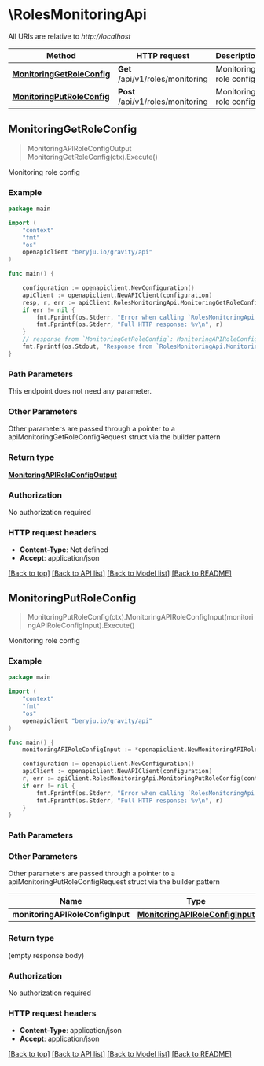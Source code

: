 # \RolesMonitoringApi

All URIs are relative to *http://localhost*

Method | HTTP request | Description
------------- | ------------- | -------------
[**MonitoringGetRoleConfig**](RolesMonitoringApi.md#MonitoringGetRoleConfig) | **Get** /api/v1/roles/monitoring | Monitoring role config
[**MonitoringPutRoleConfig**](RolesMonitoringApi.md#MonitoringPutRoleConfig) | **Post** /api/v1/roles/monitoring | Monitoring role config



## MonitoringGetRoleConfig

> MonitoringAPIRoleConfigOutput MonitoringGetRoleConfig(ctx).Execute()

Monitoring role config

### Example

```go
package main

import (
    "context"
    "fmt"
    "os"
    openapiclient "beryju.io/gravity/api"
)

func main() {

    configuration := openapiclient.NewConfiguration()
    apiClient := openapiclient.NewAPIClient(configuration)
    resp, r, err := apiClient.RolesMonitoringApi.MonitoringGetRoleConfig(context.Background()).Execute()
    if err != nil {
        fmt.Fprintf(os.Stderr, "Error when calling `RolesMonitoringApi.MonitoringGetRoleConfig``: %v\n", err)
        fmt.Fprintf(os.Stderr, "Full HTTP response: %v\n", r)
    }
    // response from `MonitoringGetRoleConfig`: MonitoringAPIRoleConfigOutput
    fmt.Fprintf(os.Stdout, "Response from `RolesMonitoringApi.MonitoringGetRoleConfig`: %v\n", resp)
}
```

### Path Parameters

This endpoint does not need any parameter.

### Other Parameters

Other parameters are passed through a pointer to a apiMonitoringGetRoleConfigRequest struct via the builder pattern


### Return type

[**MonitoringAPIRoleConfigOutput**](MonitoringAPIRoleConfigOutput.md)

### Authorization

No authorization required

### HTTP request headers

- **Content-Type**: Not defined
- **Accept**: application/json

[[Back to top]](#) [[Back to API list]](../README.md#documentation-for-api-endpoints)
[[Back to Model list]](../README.md#documentation-for-models)
[[Back to README]](../README.md)


## MonitoringPutRoleConfig

> MonitoringPutRoleConfig(ctx).MonitoringAPIRoleConfigInput(monitoringAPIRoleConfigInput).Execute()

Monitoring role config

### Example

```go
package main

import (
    "context"
    "fmt"
    "os"
    openapiclient "beryju.io/gravity/api"
)

func main() {
    monitoringAPIRoleConfigInput := *openapiclient.NewMonitoringAPIRoleConfigInput(*openapiclient.NewMonitoringRoleConfig()) // MonitoringAPIRoleConfigInput |  (optional)

    configuration := openapiclient.NewConfiguration()
    apiClient := openapiclient.NewAPIClient(configuration)
    r, err := apiClient.RolesMonitoringApi.MonitoringPutRoleConfig(context.Background()).MonitoringAPIRoleConfigInput(monitoringAPIRoleConfigInput).Execute()
    if err != nil {
        fmt.Fprintf(os.Stderr, "Error when calling `RolesMonitoringApi.MonitoringPutRoleConfig``: %v\n", err)
        fmt.Fprintf(os.Stderr, "Full HTTP response: %v\n", r)
    }
}
```

### Path Parameters



### Other Parameters

Other parameters are passed through a pointer to a apiMonitoringPutRoleConfigRequest struct via the builder pattern


Name | Type | Description  | Notes
------------- | ------------- | ------------- | -------------
 **monitoringAPIRoleConfigInput** | [**MonitoringAPIRoleConfigInput**](MonitoringAPIRoleConfigInput.md) |  | 

### Return type

 (empty response body)

### Authorization

No authorization required

### HTTP request headers

- **Content-Type**: application/json
- **Accept**: application/json

[[Back to top]](#) [[Back to API list]](../README.md#documentation-for-api-endpoints)
[[Back to Model list]](../README.md#documentation-for-models)
[[Back to README]](../README.md)

